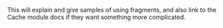 This will explain and give samples of using fragments, and also link to the Cache module docs if they want something more complicated.